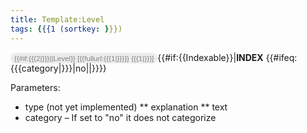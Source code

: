 ```yaml
---
title: Template:Level
tags: {{{1 (sortkey: }}})
---
```


<small style="border-radius: 12px;font-family:sans-serif;color:gray;background: #ececec;padding: 2px 6px;">{{#if:{{{2|}}}||Level}} [{{fullurl:{{{1|}}}}} {{{1|}}}]</small><includeonly>{{#if:{{Indexable}}|__INDEX__ {{#ifeq:{{{category|}}}|no||}}}}</includeonly><noinclude>

Parameters:
* type (not yet implemented)
** explanation
** text
* category – If set to "no" it does not categorize

</noinclude>